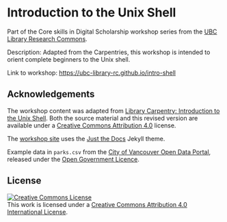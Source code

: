 # Introduction to the Unix Shell

Part of the Core skills in Digital Scholarship workshop series from the [UBC Library Research Commons](https://ubc-library-rc.github.io/).

Description: Adapted from the Carpentries, this workshop is intended to orient complete beginners to the Unix shell.

Link to workshop: https://ubc-library-rc.github.io/intro-shell

## Acknowledgements

The workshop content was adapted from [Library Carpentry: Introduction to the Unix Shell](https://librarycarpentry.org/lc-shell/). Both the source material and this revised version are available under a [Creative Commons Attribution 4.0](https://creativecommons.org/licenses/by/4.0) license.

The [workshop site](https://ubc-library-rc.github.io/intro-shell) uses the [Just the Docs](https://github.com/pmarsceill/just-the-docs) Jekyll theme.

Example data in `parks.csv` from the [City of Vancouver Open Data Portal](https://opendata.vancouver.ca/explore/dataset/parks/information/), released under the [Open Government Licence](https://opendata.vancouver.ca/pages/licence/).

## License

<a rel="license" href="http://creativecommons.org/licenses/by/4.0/"><img alt="Creative Commons License" style="border-width:0" src="https://i.creativecommons.org/l/by/4.0/88x31.png" /></a><br />This work is licensed under a <a rel="license" href="http://creativecommons.org/licenses/by/4.0/">Creative Commons Attribution 4.0 International License</a>.
